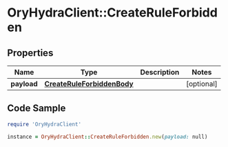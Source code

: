 # OryHydraClient::CreateRuleForbidden

## Properties

Name | Type | Description | Notes
------------ | ------------- | ------------- | -------------
**payload** | [**CreateRuleForbiddenBody**](CreateRuleForbiddenBody.md) |  | [optional] 

## Code Sample

```ruby
require 'OryHydraClient'

instance = OryHydraClient::CreateRuleForbidden.new(payload: null)
```


